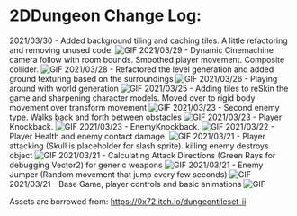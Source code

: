 # 2DDungeon Change Log:

2021/03/30 - Added background tiling and caching tiles. A little refactoring and removing unused code.
![GIF](https://i.imgur.com/dzhpTjP.gif)
2021/03/29 - Dynamic Cinemachine camera follow with room bounds. Smoothed player movement. Composite collider.
![GIF](https://i.imgur.com/2sx5gwK.gif)
2021/03/28 - Refactored the level generation and added ground texturing based on the surroundings
![GIF](https://i.imgur.com/CT4XYhr.gif)
2021/03/26 - Playing around with world generation
![GIF](https://i.imgur.com/XH9ShkO.gif)
2021/03/25 - Adding tiles to reSkin the game and sharpening character models. Moved over to rigid body movement over transform movement
![GIF](https://i.imgur.com/HWMv3VZ.gif)
2021/03/23 - Second enemy type. Walks back and forth between obstacles
![GIF](https://i.imgur.com/g8EyzVQ.gif)
2021/03/23 - Player Knockback.
![GIF](https://i.imgur.com/YOhY1Zz.gif)
2021/03/23 - EnemyKnockback.
![GIF](https://i.imgur.com/w8Xa20u.gif)
2021/03/22 - Player Health and enemy contact damage.
![GIF](https://i.imgur.com/LpeEx9G.gif)
2021/03/21 - Player attacking (Skull is placeholder for slash sprite). killing enemy destroys object
![GIF](https://i.imgur.com/OfTZiSN.gif)
2021/03/21 - Calculating Attack Directions (Green Rays for debugging Vector2) for generic weapons
![GIF](https://i.imgur.com/1g9texy.gif)
2021/03/21 - Enemy Jumper (Random movement that jump every few seconds)
![GIF](https://i.imgur.com/HM4sPQS.gif)
2021/03/21 - Base Game, player controls and basic animations
![GIF](https://i.imgur.com/fbIVt7P.png)

Assets are borrowed from: https://0x72.itch.io/dungeontileset-ii